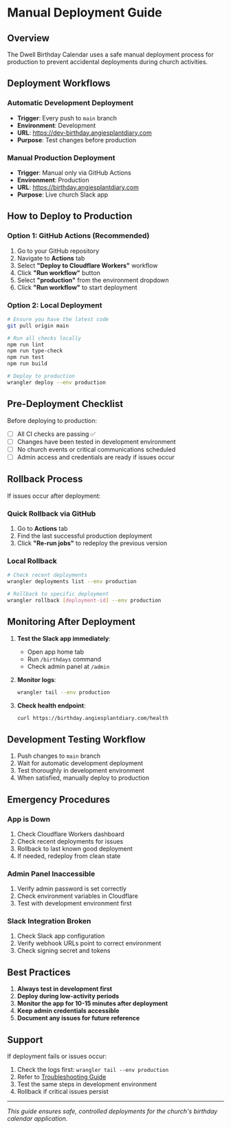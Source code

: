 # Manual Deployment Guide

## Overview

The Dwell Birthday Calendar uses a safe manual deployment process for production to prevent accidental deployments during church activities.

## Deployment Workflows

### Automatic Development Deployment
- **Trigger**: Every push to `main` branch
- **Environment**: Development 
- **URL**: https://dev-birthday.angiesplantdiary.com
- **Purpose**: Test changes before production

### Manual Production Deployment
- **Trigger**: Manual only via GitHub Actions
- **Environment**: Production
- **URL**: https://birthday.angiesplantdiary.com
- **Purpose**: Live church Slack app

## How to Deploy to Production

### Option 1: GitHub Actions (Recommended)

1. Go to your GitHub repository
2. Navigate to **Actions** tab
3. Select **"Deploy to Cloudflare Workers"** workflow
4. Click **"Run workflow"** button
5. Select **"production"** from the environment dropdown
6. Click **"Run workflow"** to start deployment

### Option 2: Local Deployment

```bash
# Ensure you have the latest code
git pull origin main

# Run all checks locally
npm run lint
npm run type-check
npm run test
npm run build

# Deploy to production
wrangler deploy --env production
```

## Pre-Deployment Checklist

Before deploying to production:

- [ ] All CI checks are passing ✅
- [ ] Changes have been tested in development environment
- [ ] No church events or critical communications scheduled
- [ ] Admin access and credentials are ready if issues occur

## Rollback Process

If issues occur after deployment:

### Quick Rollback via GitHub
1. Go to **Actions** tab
2. Find the last successful production deployment
3. Click **"Re-run jobs"** to redeploy the previous version

### Local Rollback
```bash
# Check recent deployments
wrangler deployments list --env production

# Rollback to specific deployment
wrangler rollback [deployment-id] --env production
```

## Monitoring After Deployment

1. **Test the Slack app immediately**:
   - Open app home tab
   - Run `/birthdays` command
   - Check admin panel at `/admin`

2. **Monitor logs**:
   ```bash
   wrangler tail --env production
   ```

3. **Check health endpoint**:
   ```bash
   curl https://birthday.angiesplantdiary.com/health
   ```

## Development Testing Workflow

1. Push changes to `main` branch
2. Wait for automatic development deployment
3. Test thoroughly in development environment
4. When satisfied, manually deploy to production

## Emergency Procedures

### App is Down
1. Check Cloudflare Workers dashboard
2. Check recent deployments for issues
3. Rollback to last known good deployment
4. If needed, redeploy from clean state

### Admin Panel Inaccessible
1. Verify admin password is set correctly
2. Check environment variables in Cloudflare
3. Test with development environment first

### Slack Integration Broken
1. Check Slack app configuration
2. Verify webhook URLs point to correct environment
3. Check signing secret and tokens

## Best Practices

1. **Always test in development first**
2. **Deploy during low-activity periods**
3. **Monitor the app for 10-15 minutes after deployment**
4. **Keep admin credentials accessible**
5. **Document any issues for future reference**

## Support

If deployment fails or issues occur:
1. Check the logs first: `wrangler tail --env production`
2. Refer to [Troubleshooting Guide](TROUBLESHOOTING.md)
3. Test the same steps in development environment
4. Rollback if critical issues persist

---

*This guide ensures safe, controlled deployments for the church's birthday calendar application.*